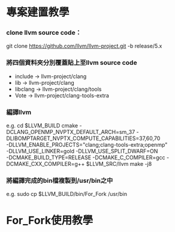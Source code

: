 # 專案建置教學

### clone llvm source code：
git clone https://github.com/llvm/llvm-project.git -b release/5.x
  
### 將四個資料夾分別覆蓋貼上至llvm source code
  * include → llvm-project/clang
  * lib → llvm-project/clang
  * libclang → llvm-project/clang/tools
  * Vote → llvm-project/clang-tools-extra

### 編譯llvm
 e.g. 
    cd $LLVM_BUILD
    cmake -DCLANG_OPENMP_NVPTX_DEFAULT_ARCH=sm_37 -DLIBOMPTARGET_NVPTX_COMPUTE_CAPABILITIES=37,60,70 \
    -DLLVM_ENABLE_PROJECTS="clang;clang-tools-extra;openmp" \
    -DLLVM_USE_LINKER=gold -DLLVM_USE_SPLIT_DWARF=ON \
    -DCMAKE_BUILD_TYPE=RELEASE -DCMAKE_C_COMPILER=gcc -DCMAKE_CXX_COMPILER=g++ $LLVM_SRC/llvm
    make -j8

### 將編譯完成的bin檔複製到/usr/bin之中
  e.g. sudo cp $LLVM_BUILD/bin/For_Fork /usr/bin

# For_Fork使用教學



